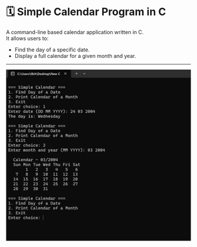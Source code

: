 # 🗓️ Simple Calendar Program in C

A command-line based calendar application written in C.  
It allows users to:

- Find the day of a specific date.
- Display a full calendar for a given month and year.

---

![image alt](https://github.com/Likith55/Simple_Calendar/blob/0f6d2ff3846943653cff1f69ecdfedb6cecb2812/Screenshot%202025-07-11%20005830.png)
